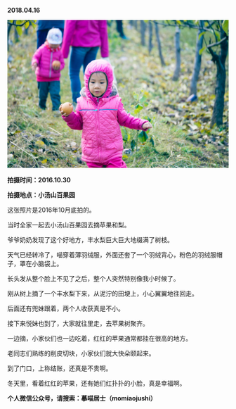 
          
            
**2018.04.16**



![](img/51001-b6f590c8d556ffe5.jpg)




**拍摄时间：2016.10.30**

**拍摄地点：小汤山百果园**

这张照片是2016年10月底拍的。

当时全家一起去小汤山百果园去摘苹果和梨。

爷爷奶奶发现了这个好地方，丰水梨巨大巨大地缀满了树枝。

天气已经转冷了，喵穿着薄羽绒服，外面还套了一个羽绒背心，粉色的羽绒服帽子，罩在小脑袋上。

长头发从整个脸上不见了之后，整个人突然特别像我小时候了。

刚从树上摘了一个丰水梨下来，从泥泞的田埂上，小心翼翼地往回走。

后面还有兜妹跟着，两个人收获真是不小。

接下来悦妹也到了，大家就往里走，去苹果树聚齐。

一边摘，小家伙们也一边吃着，红红的苹果通常都挂在很高的地方。

老同志们熟练的削皮切块，小家伙们就大快朵颐起来。

到了门口，上称结账，还真是不贵啊。

冬天里，看着红红的苹果，还有她们红扑扑的小脸，真是幸福啊。


**个人微信公众号，请搜索：摹喵居士（momiaojushi）**

          
        